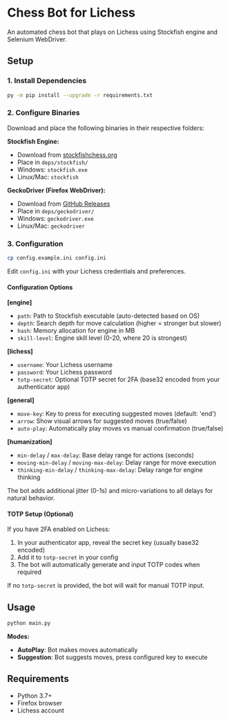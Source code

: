 # Chess Bot for Lichess

An automated chess bot that plays on Lichess using Stockfish engine and Selenium WebDriver.

## Setup

### 1. Install Dependencies

```bash
py -m pip install --upgrade -r requirements.txt
```

### 2. Configure Binaries

Download and place the following binaries in their respective folders:

**Stockfish Engine:**

- Download from [stockfishchess.org](https://stockfishchess.org/download/)
- Place in `deps/stockfish/`
- Windows: `stockfish.exe`
- Linux/Mac: `stockfish`

**GeckoDriver (Firefox WebDriver):**

- Download from [GitHub Releases](https://github.com/mozilla/geckodriver/releases)
- Place in `deps/geckodriver/`
- Windows: `geckodriver.exe`
- Linux/Mac: `geckodriver`

### 3. Configuration

```bash
cp config.example.ini config.ini
```

Edit `config.ini` with your Lichess credentials and preferences.

#### Configuration Options

**[engine]**

- `path`: Path to Stockfish executable (auto-detected based on OS)
- `depth`: Search depth for move calculation (higher = stronger but slower)
- `hash`: Memory allocation for engine in MB
- `skill-level`: Engine skill level (0-20, where 20 is strongest)

**[lichess]**

- `username`: Your Lichess username
- `password`: Your Lichess password
- `totp-secret`: Optional TOTP secret for 2FA (base32 encoded from your authenticator app)

**[general]**

- `move-key`: Key to press for executing suggested moves (default: 'end')
- `arrow`: Show visual arrows for suggested moves (true/false)
- `auto-play`: Automatically play moves vs manual confirmation (true/false)

**[humanization]**

- `min-delay` / `max-delay`: Base delay range for actions (seconds)
- `moving-min-delay` / `moving-max-delay`: Delay range for move execution
- `thinking-min-delay` / `thinking-max-delay`: Delay range for engine thinking

The bot adds additional jitter (0-1s) and micro-variations to all delays for natural behavior.

#### TOTP Setup (Optional)

If you have 2FA enabled on Lichess:

1. In your authenticator app, reveal the secret key (usually base32 encoded)
2. Add it to `totp-secret` in your config
3. The bot will automatically generate and input TOTP codes when required

If no `totp-secret` is provided, the bot will wait for manual TOTP input.

## Usage

```bash
python main.py
```

**Modes:**

- **AutoPlay**: Bot makes moves automatically
- **Suggestion**: Bot suggests moves, press configured key to execute

## Requirements

- Python 3.7+
- Firefox browser
- Lichess account
